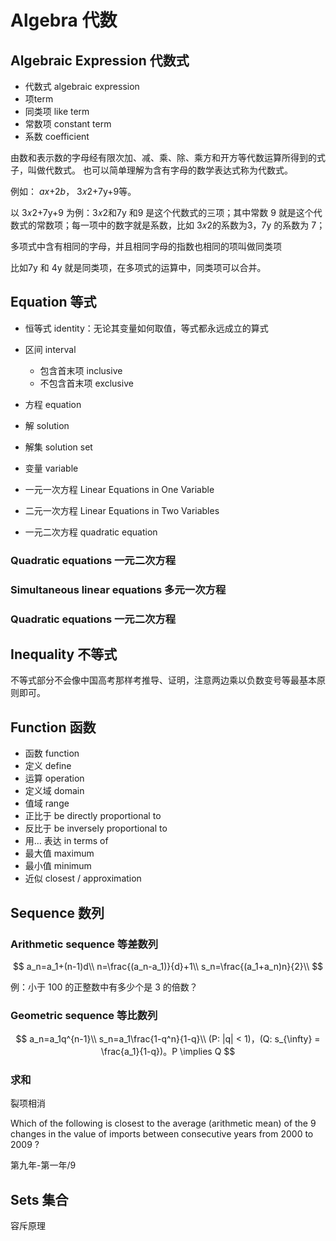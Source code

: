 # Algebra 代数

## Algebraic Expression 代数式

- 代数式 algebraic expression
- 项term
- 同类项 like term
- 常数项 constant term
- 系数 coefficient

由数和表示数的字母经有限次加、减、乘、除、乘方和开方等代数运算所得到的式子，叫做代数式。 也可以简单理解为含有字母的数学表达式称为代数式。

例如： *ax*+2*b*， 3𝑥2+7y+9等。

以 3𝑥2+7y+9 为例：3𝑥2和7y 和9 是这个代数式的三项；其中常数 9 就是这个代数式的常数项；每一项中的数字就是系数，比如 3𝑥2的系数为3，7y 的系数为 7；

多项式中含有相同的字母，并且相同字母的指数也相同的项叫做同类项

比如7y 和 4y 就是同类项，在多项式的运算中，同类项可以合并。

## Equation 等式

- 恒等式 identity：无论其变量如何取值，等式都永远成立的算式
- 区间 interval
  - 包含首末项 inclusive
  - 不包含首末项 exclusive

- 方程 equation
- 解 solution
- 解集 solution set
- 变量 variable
- 一元一次方程 Linear Equations in One Variable
- 二元一次方程 Linear Equations in Two Variables
- 一元二次方程 quadratic equation

### Quadratic equations 一元二次方程

### Simultaneous linear equations 多元一次方程

### Quadratic equations 一元二次方程

## Inequality 不等式

不等式部分不会像中国高考那样考推导、证明，注意两边乘以负数变号等最基本原则即可。

## Function 函数

- 函数 function
- 定义 define
- 运算 operation
- 定义域 domain
- 值域 range
- 正比于 be directly proportional to
- 反比于 be inversely proportional to
- 用… 表达 in terms of
- 最大值 maximum
- 最小值 minimum
- 近似 closest / approximation

## Sequence 数列

### Arithmetic sequence 等差数列

$$
a_n=a_1+(n-1)d\\
n=\frac{(a_n-a_1)}{d}+1\\
s_n=\frac{(a_1+a_n)n}{2}\\
$$

例：小于 100 的正整数中有多少个是 3 的倍数？

### Geometric sequence 等比数列

$$
a_n=a_1q^{n-1}\\
s_n=a_1\frac{1-q^n}{1-q}\\
(P: |q| < 1)，(Q: s_{\infty} = \frac{a_1}{1-q})。P \implies Q
$$

### 求和

裂项相消

Which of the following is closest to the average (arithmetic mean) of the 9 changes in the value of imports between consecutive years from 2000 to 2009 ?

第九年-第一年/9

## Sets 集合

容斥原理
